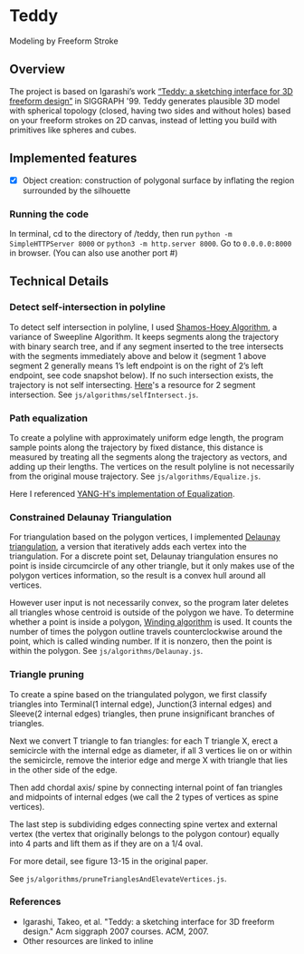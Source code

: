 # Teddy 

Modeling by Freeform Stroke

## Overview

The project is based on Igarashi’s work [“Teddy: a sketching interface for 3D freeform design”](https://www-ui.is.s.u-tokyo.ac.jp/~takeo/teddy/teddy.htm) in SIGGRAPH '99. Teddy generates plausible 3D model with spherical topology (closed, having two sides and without holes) based on your freeform strokes on 2D canvas, instead of letting you build with primitives like spheres and cubes. 

## Implemented features

- [x] Object creation: construction of polygonal surface by inflating the region surrounded by the silhouette

### Running the code

In terminal, cd to the directory of /teddy, then run `python -m SimpleHTTPServer 8000` or `python3 -m http.server 8000`. Go to `0.0.0.0:8000` in browser. (You can also use another port #)

## Technical Details

### Detect self-intersection in polyline

To detect self intersection in polyline, I used [Shamos-Hoey Algorithm](http://geomalgorithms.com/a09-_intersect-3.html), a variance of Sweepline Algorithm. It keeps segments along the trajectory with binary search tree, and if any segment inserted to the tree intersects with the segments immediately above and below it (segment 1 above segment 2 generally means 1’s left endpoint is on the right of 2’s left endpoint, see code snapshot below). If no such intersection exists, the trajectory is not self intersecting. [Here](https://www.quora.com/Given-four-Cartesian-coordinates-how-do-I-check-whether-these-two-segments-intersect-or-not-using-C-C++#)'s a resource for 2 segment intersection. See `js/algorithms/selfIntersect.js`.

### Path equalization

To create a polyline with approximately uniform edge length, the program sample points along the trajectory by fixed distance, this distance is measured by treating all the segments along the trajectory as vectors, and adding up their lengths. The vertices on the result polyline is not necessarily from the original mouse trajectory. See `js/algorithms/Equalize.js`. 

Here I referenced [YANG-H's implementation of Equalization](http://mattatz.org/works/teddy/https://github.com/YANG-H/Teddy).

### Constrained Delaunay Triangulation

For triangulation based on the polygon vertices, I implemented [Delaunay triangulation](http://paulbourke.net/papers/triangulate/), a version that iteratively adds each vertex into the triangulation. For a discrete point set, Delaunay triangulation ensures no point is inside circumcircle of any other triangle, but it only makes use of the polygon vertices information, so the result is a convex hull around all vertices. 
	
However user input is not necessarily convex, so the program later deletes all triangles whose centroid is outside of the polygon we have. To determine whether a point is inside a polygon, [Winding algorithm](http://forums.codeguru.com/showthread.php?497679-To-check-if-a-point-is-inside-a-polygon) is used. It counts the number of times the polygon outline travels counterclockwise around the point, which is called winding number. If it is nonzero, then the point is within the polygon. See `js/algorithms/Delaunay.js`.

### Triangle pruning

To create a spine based on the triangulated polygon, we first classify triangles into Terminal(1 internal edge), Junction(3 internal edges) and Sleeve(2 internal edges) triangles, then prune insignificant branches of triangles. 

Next we convert T triangle to fan triangles: for each T triangle X, erect a semicircle with the internal edge as diameter, if all 3 vertices lie on or within the semicircle, remove the interior edge and merge X with triangle that lies in the other side of the edge.
	
Then add chordal axis/ spine by connecting internal point of fan triangles and midpoints of internal edges (we call the 2 types of vertices as spine vertices).
	
The last step is subdividing edges connecting spine vertex and external vertex (the vertex that originally belongs to the polygon contour) equally into 4 parts and lift them as if they are on a 1/4 oval.

For more detail, see figure 13-15 in the original paper.
	
See `js/algorithms/pruneTrianglesAndElevateVertices.js`.

### References
- Igarashi, Takeo, et al. "Teddy: a sketching interface for 3D freeform design." Acm siggraph 2007 courses. ACM, 2007.
- Other resources are linked to inline
